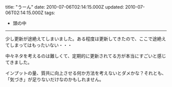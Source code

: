 title: "うーん"
date: 2010-07-06T02:14:15.000Z
updated: 2010-07-06T02:14:15.000Z
tags: 
  - 頭の中
---


少し更新が途絶えてしまいました。ある程度は更新してきたので、ここで途絶えてしまってはもったいない・・・

中々ネタを考えるのは難しくて、定期的に更新されてる方が本当にすごいと感じてきました。

インプットの量、質共に向上させる何か方法を考えないとダメかな？それとも、「気づき」が足りないだけなのかもしれません。


